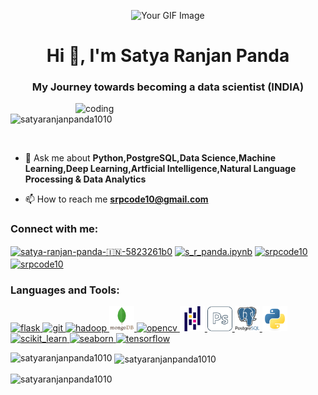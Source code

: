 <p align="center">
  <img src="https://cdn.dribbble.com/users/1162077/screenshots/3848914/programmer.gif" alt="Your GIF Image" width="400" height="300">
</p>
<h1 align="center">Hi 👋, I'm Satya Ranjan Panda</h1>
<h3 align="center">My Journey towards becoming a data scientist (INDIA)</h3>
<img align="right" alt="coding" width="400" src="https://cdn.dribbble.com/users/1292677/screenshots/6139167/media/fcf7fd0c619bb87706533079240915f3.gif">

<p align="left"> <img src="https://komarev.com/ghpvc/?username=satyaranjanpanda1010&label=Profile%20views&color=0e75b6&style=flat" alt="satyaranjanpanda1010" /> </p>

<p align="left"> <a href="https://twitter.com/" target="blank"><img src="https://img.shields.io/twitter/follow/?logo=twitter&style=for-the-badge" alt="" /></a> </p>

- 💬 Ask me about **Python,PostgreSQL,Data Science,Machine Learning,Deep Learning,Artficial Intelligence,Natural Language Processing & Data Analytics**

- 📫 How to reach me **srpcode10@gmail.com**

<h3 align="left">Connect with me:</h3>
<p align="left">
<a href="https://linkedin.com/in/satya-ranjan-panda-🇮🇳-5823261b0" target="blank"><img align="center" src="https://raw.githubusercontent.com/rahuldkjain/github-profile-readme-generator/master/src/images/icons/Social/linked-in-alt.svg" alt="satya-ranjan-panda-🇮🇳-5823261b0" height="30" width="40" /></a>
<a href="https://instagram.com/s_r_panda.ipynb" target="blank"><img align="center" src="https://raw.githubusercontent.com/rahuldkjain/github-profile-readme-generator/master/src/images/icons/Social/instagram.svg" alt="s_r_panda.ipynb" height="30" width="40" /></a>
<a href="https://www.codechef.com/users/srpcode10" target="blank"><img align="center" src="https://cdn.jsdelivr.net/npm/simple-icons@3.1.0/icons/codechef.svg" alt="srpcode10" height="30" width="40" /></a>
<a href="https://www.hackerrank.com/srpcode10" target="blank"><img align="center" src="https://raw.githubusercontent.com/rahuldkjain/github-profile-readme-generator/master/src/images/icons/Social/hackerrank.svg" alt="srpcode10" height="30" width="40" /></a>
</p>

<h3 align="left">Languages and Tools:</h3>
<p align="left"> <a href="https://flask.palletsprojects.com/" target="_blank" rel="noreferrer"> <img src="https://www.vectorlogo.zone/logos/pocoo_flask/pocoo_flask-icon.svg" alt="flask" width="40" height="40"/> </a> <a href="https://git-scm.com/" target="_blank" rel="noreferrer"> <img src="https://www.vectorlogo.zone/logos/git-scm/git-scm-icon.svg" alt="git" width="40" height="40"/> </a> <a href="https://hadoop.apache.org/" target="_blank" rel="noreferrer"> <img src="https://www.vectorlogo.zone/logos/apache_hadoop/apache_hadoop-icon.svg" alt="hadoop" width="40" height="40"/> </a> <a href="https://www.mongodb.com/" target="_blank" rel="noreferrer"> <img src="https://raw.githubusercontent.com/devicons/devicon/master/icons/mongodb/mongodb-original-wordmark.svg" alt="mongodb" width="40" height="40"/> </a> <a href="https://opencv.org/" target="_blank" rel="noreferrer"> <img src="https://www.vectorlogo.zone/logos/opencv/opencv-icon.svg" alt="opencv" width="40" height="40"/> </a> <a href="https://pandas.pydata.org/" target="_blank" rel="noreferrer"> <img src="https://raw.githubusercontent.com/devicons/devicon/2ae2a900d2f041da66e950e4d48052658d850630/icons/pandas/pandas-original.svg" alt="pandas" width="40" height="40"/> </a> <a href="https://www.photoshop.com/en" target="_blank" rel="noreferrer"> <img src="https://raw.githubusercontent.com/devicons/devicon/master/icons/photoshop/photoshop-line.svg" alt="photoshop" width="40" height="40"/> </a> <a href="https://www.postgresql.org" target="_blank" rel="noreferrer"> <img src="https://raw.githubusercontent.com/devicons/devicon/master/icons/postgresql/postgresql-original-wordmark.svg" alt="postgresql" width="40" height="40"/> </a> <a href="https://www.python.org" target="_blank" rel="noreferrer"> <img src="https://raw.githubusercontent.com/devicons/devicon/master/icons/python/python-original.svg" alt="python" width="40" height="40"/> </a> <a href="https://scikit-learn.org/" target="_blank" rel="noreferrer"> <img src="https://upload.wikimedia.org/wikipedia/commons/0/05/Scikit_learn_logo_small.svg" alt="scikit_learn" width="40" height="40"/> </a> <a href="https://seaborn.pydata.org/" target="_blank" rel="noreferrer"> <img src="https://seaborn.pydata.org/_images/logo-mark-lightbg.svg" alt="seaborn" width="40" height="40"/> </a> <a href="https://www.tensorflow.org" target="_blank" rel="noreferrer"> <img src="https://www.vectorlogo.zone/logos/tensorflow/tensorflow-icon.svg" alt="tensorflow" width="40" height="40"/> </a> </p>

<p><img align="left" src="https://github-readme-stats.vercel.app/api/top-langs?username=satyaranjanpanda1010&show_icons=true&locale=en&layout=compact" alt="satyaranjanpanda1010" /></p>

<p>&nbsp;<img align="center" src="https://github-readme-stats.vercel.app/api?username=satyaranjanpanda1010&show_icons=true&locale=en" alt="satyaranjanpanda1010" /></p>

<p><img align="center" src="https://github-readme-streak-stats.herokuapp.com/?user=satyaranjanpanda1010&" alt="satyaranjanpanda1010" /></p>
